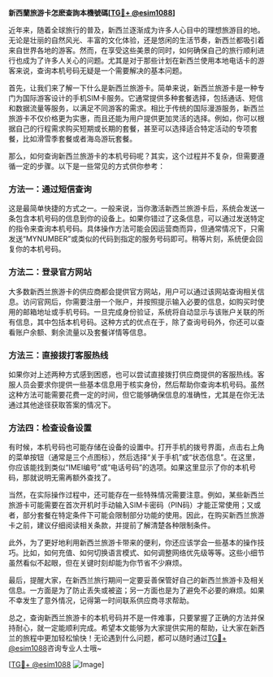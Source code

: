 **新西蘭旅游卡怎麽查詢本機號碼[[TG💪+ @esim1088](https://t.me/s/esim1088)]**

近年来，随着全球旅行的普及，新西兰逐渐成为许多人心目中的理想旅游目的地。无论是壮丽的自然风光、丰富的文化体验，还是悠闲的生活节奏，新西兰都吸引着来自世界各地的游客。然而，在享受这些美景的同时，如何确保自己的旅行顺利进行也成为了许多人关心的问题。尤其是对于那些计划在新西兰使用本地电话卡的游客来说，查询本机号码无疑是一个需要解决的基本问题。

首先，让我们来了解一下什么是新西兰旅游卡。简单来说，新西兰旅游卡是一种专门为国际游客设计的手机SIM卡服务。它通常提供多种套餐选择，包括通话、短信和数据流量等服务，以满足不同游客的需求。相比于传统的国际漫游服务，新西兰旅游卡不仅价格更为实惠，而且还能为用户提供更加灵活的选择。例如，你可以根据自己的行程需求购买短期或长期的套餐，甚至可以选择适合特定活动的专项套餐，比如滑雪季套餐或者海岛游玩套餐。

那么，如何查询新西兰旅游卡的本机号码呢？其实，这个过程并不复杂，但需要遵循一定的步骤。以下是一些常见的方式供你参考：

### 方法一：通过短信查询

这是最简单快捷的方式之一。一般来说，当你激活新西兰旅游卡后，系统会发送一条包含本机号码的信息到你的设备上。如果你错过了这条信息，可以通过发送特定的指令来查询本机号码。具体操作方法可能会因运营商而异，但通常情况下，只需发送“MYNUMBER”或类似的代码到指定的服务号码即可。稍等片刻，系统便会回复你的本机号码。

### 方法二：登录官方网站

大多数新西兰旅游卡的供应商都会提供官方网站，用户可以通过该网站查询相关信息。访问官网后，你需要注册一个账户，并按照提示输入必要的信息，如购买时使用的邮箱地址或手机号码。一旦完成身份验证，系统将自动显示与该账户关联的所有信息，其中包括本机号码。这种方式的优点在于，除了查询号码外，你还可以查看账户余额、剩余流量以及套餐详情等信息。

### 方法三：直接拨打客服热线

如果你对上述两种方式感到困惑，也可以尝试直接拨打供应商提供的客服热线。客服人员会要求你提供一些基本信息用于核实身份，然后帮助你查询本机号码。虽然这种方法可能需要花费一定的时间，但它能够确保信息的准确性，尤其是在你无法通过其他途径获取答案的情况下。

### 方法四：检查设备设置

有时候，本机号码也可能存储在设备的设置中。打开手机的拨号界面，点击右上角的菜单按钮（通常是三个点图标），然后选择“关于手机”或“状态信息”。在这里，你应该能找到类似“IMEI编号”或“电话号码”的选项。如果这里显示了你的本机号码，那就说明无需再额外查找了。

当然，在实际操作过程中，还可能存在一些特殊情况需要注意。例如，某些新西兰旅游卡可能需要在首次开机时手动输入SIM卡密码（PIN码）才能正常使用；又或者，部分套餐在特定条件下可能会限制部分功能的使用。因此，在购买新西兰旅游卡之前，建议仔细阅读相关条款，并提前了解清楚各种限制条件。

此外，为了更好地利用新西兰旅游卡带来的便利，你还应该学会一些基本的操作技巧。比如，如何充值、如何切换语言模式、如何调整网络优先级等等。这些小细节虽然看似不起眼，但在关键时刻却能为你节省不少麻烦。

最后，提醒大家，在新西兰旅行期间一定要妥善保管好自己的新西兰旅游卡及相关信息。一方面是为了防止丢失或被盗；另一方面也是为了避免不必要的麻烦。如果不幸发生了意外情况，记得第一时间联系供应商寻求帮助。

总之，查询新西兰旅游卡的本机号码并不是一件难事，只要掌握了正确的方法并保持耐心，就一定能顺利完成。希望本文能够为大家提供实用的帮助，让大家在新西兰的旅程中更加轻松愉快！无论遇到什么问题，都可以随时通过[TG💪+ @esim1088](https://t.me/s/esim1088)咨询专业人士哦~

[[TG💪+ @esim1088](https://t.me/s/esim1088) ![Image](https://i.postimg.cc/4NQfJmqS/Snipaste-2025-05-13-00-14-12.png)]